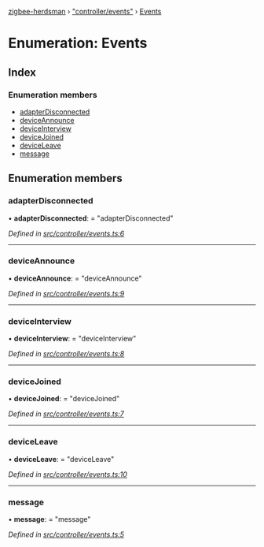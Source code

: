 [zigbee-herdsman](../README.md) › ["controller/events"](../modules/_controller_events_.md) › [Events](_controller_events_.events.md)

# Enumeration: Events

## Index

### Enumeration members

* [adapterDisconnected](_controller_events_.events.md#adapterdisconnected)
* [deviceAnnounce](_controller_events_.events.md#deviceannounce)
* [deviceInterview](_controller_events_.events.md#deviceinterview)
* [deviceJoined](_controller_events_.events.md#devicejoined)
* [deviceLeave](_controller_events_.events.md#deviceleave)
* [message](_controller_events_.events.md#message)

## Enumeration members

###  adapterDisconnected

• **adapterDisconnected**: = "adapterDisconnected"

*Defined in [src/controller/events.ts:6](https://github.com/Koenkk/zigbee-herdsman/blob/610fe5a/src/controller/events.ts#L6)*

___

###  deviceAnnounce

• **deviceAnnounce**: = "deviceAnnounce"

*Defined in [src/controller/events.ts:9](https://github.com/Koenkk/zigbee-herdsman/blob/610fe5a/src/controller/events.ts#L9)*

___

###  deviceInterview

• **deviceInterview**: = "deviceInterview"

*Defined in [src/controller/events.ts:8](https://github.com/Koenkk/zigbee-herdsman/blob/610fe5a/src/controller/events.ts#L8)*

___

###  deviceJoined

• **deviceJoined**: = "deviceJoined"

*Defined in [src/controller/events.ts:7](https://github.com/Koenkk/zigbee-herdsman/blob/610fe5a/src/controller/events.ts#L7)*

___

###  deviceLeave

• **deviceLeave**: = "deviceLeave"

*Defined in [src/controller/events.ts:10](https://github.com/Koenkk/zigbee-herdsman/blob/610fe5a/src/controller/events.ts#L10)*

___

###  message

• **message**: = "message"

*Defined in [src/controller/events.ts:5](https://github.com/Koenkk/zigbee-herdsman/blob/610fe5a/src/controller/events.ts#L5)*
